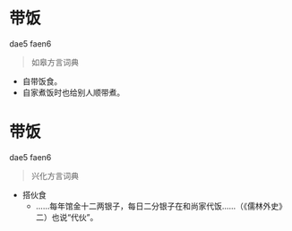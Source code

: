 # 带饭
dae5 faen6
> 如皋方言词典
- 自带饭食。
- 自家煮饭时也给别人顺带煮。

# 带饭
dae5 faen6
> 兴化方言词典
- 搭伙食
  - ……每年馆金十二两银子，每日二分银子在和尚家代饭……（《儒林外史》二）也说“代伙”。

